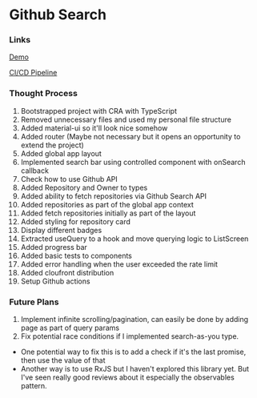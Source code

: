 # Github Search

### Links

[Demo](https://github.jponc.io)

[CI/CD Pipeline](https://github.com/jponc/github-react/actions)

### Thought Process

1. Bootstrapped project with CRA with TypeScript
2. Removed unnecessary files and used my personal file structure
3. Added material-ui so it'll look nice somehow
4. Added router (Maybe not necessary but it opens an opportunity to extend the project)
5. Added global app layout
6. Implemented search bar using controlled component with onSearch callback
7. Check how to use Github API
8. Added Repository and Owner to types
9. Added ability to fetch repositories via Github Search API
10. Added repositories as part of the global app context
11. Added fetch repositories initially as part of the layout
12. Added styling for repository card
13. Display different badges
14. Extracted useQuery to a hook and move querying logic to ListScreen
15. Added progress bar
16. Added basic tests to components
17. Added error handling when the user exceeded the rate limit
18. Added cloufront distribution
19. Setup Github actions

### Future Plans
1. Implement infinite scrolling/pagination, can easily be done by adding page as part of query params
2. Fix potential race conditions if I implemented search-as-you type.
  - One potential way to fix this is to add a check if it's the last promise, then use the value of that
  - Another way is to use RxJS but I haven't explored this library yet. But I've seen really good reviews about it
    especially the observables pattern.

